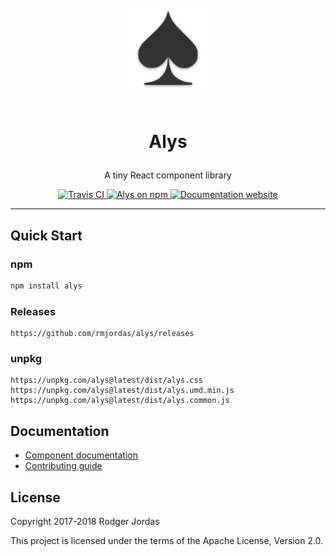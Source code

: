 <h1 align="center">

<br>

<img src="./public/android-chrome-192x192.png" alt="Alys" width="128">

<br>
<br>

Alys

</h1>

<p align="center">A tiny React component library</p>

<p align="center">
  <a href="https://travis-ci.org/rmjordas/alys">
    <img src="https://travis-ci.org/rmjordas/alys.svg" alt="Travis CI">
  </a>

  <a href="https://www.npmjs.com/package/alys">
    <img src="https://img.shields.io/npm/v/alys.svg" alt="Alys on npm">
  </a>

  <a href="https://alys.js.org">
    <img src="https://img.shields.io/badge/docs-alys@next-blue.svg" alt="Documentation website">
  </a>
</p>

<hr />

## Quick Start

### npm

```bash
npm install alys
```

### Releases

```
https://github.com/rmjordas/alys/releases
```

### unpkg

```
https://unpkg.com/alys@latest/dist/alys.css
https://unpkg.com/alys@latest/dist/alys.umd.min.js
https://unpkg.com/alys@latest/dist/alys.common.js
```

## Documentation

- [Component documentation](https://alys.js.org)
- [Contributing guide](https://github.com/rmjordas/alys/blob/master/.github/CONTRIBUTING.md)

## License

Copyright 2017-2018 Rodger Jordas

This project is licensed under the terms of the Apache License, Version 2.0.
